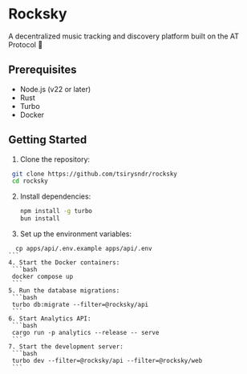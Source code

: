 # Rocksky

A decentralized music tracking and discovery platform built on the AT Protocol 🎵

## Prerequisites

- Node.js (v22 or later)
- Rust
- Turbo
- Docker

## Getting Started

1. Clone the repository:
  ```bash
   git clone https://github.com/tsirysndr/rocksky
   cd rocksky
  ```
2. Install dependencies:
   ```bash
   npm install -g turbo
   bun install
   ```
3. Set up the environment variables:
  ````
    cp apps/api/.env.example apps/api/.env
  ```
4. Start the Docker containers:
   ```bash
   docker compose up
   ```
5. Run the database migrations:
   ```bash
   turbo db:migrate --filter=@rocksky/api
   ```
6. Start Analytics API:
   ```bash
   cargo run -p analytics --release -- serve
   ```
7. Start the development server:
   ```bash
   turbo dev --filter=@rocksky/api --filter=@rocksky/web
   ```
